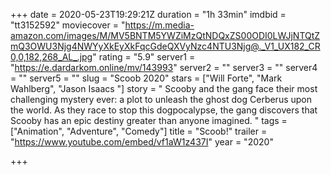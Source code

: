 +++
date = 2020-05-23T19:29:21Z
duration = "1h 33min"
imdbid = "tt3152592"
moviecover = "https://m.media-amazon.com/images/M/MV5BNTM5YWZiMzQtNDQxZS00ODI0LWJjNTQtZmQ3OWU3Njg4NWYyXkEyXkFqcGdeQXVyNzc4NTU3Njg@._V1_UX182_CR0,0,182,268_AL_.jpg"
rating = "5.9"
server1 = "https://e.dardarkom.online/mv/143993"
server2 = ""
server3 = ""
server4 = ""
server5 = ""
slug = "Scoob 2020"
stars = ["Will Forte", "Mark Wahlberg", "Jason Isaacs "]
story = " Scooby and the gang face their most challenging mystery ever: a plot to unleash the ghost dog Cerberus upon the world. As they race to stop this dogpocalypse, the gang discovers that Scooby has an epic destiny greater than anyone imagined. "
tags = ["Animation", "Adventure", "Comedy"]
title = "Scoob!"
trailer = "https://www.youtube.com/embed/vf1aW1z437I"
year = "2020"

+++
